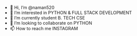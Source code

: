 - 👋 Hi, I’m @naman520
- 👀 I’m interested in PYTHON & FULL STACK DEVELOPMENT
- 🌱 I’m currently student B. TECH CSE
- 💞️ I’m looking to collaborate on PYTHON
- 📫 How to reach me INSTAGRAM 

<!---
naman520/naman520 is a ✨ special ✨ repository because its `README.md` (this file) appears on your GitHub profile.
You can click the Preview link to take a look at your changes.
--->
